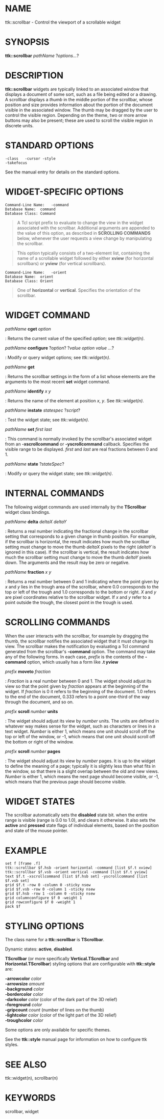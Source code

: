 # NAME

ttk::scrollbar - Control the viewport of a scrollable widget

# SYNOPSIS

**ttk::scrollbar** *pathName* ?*options\...*?

# DESCRIPTION

**ttk::scrollbar** widgets are typically linked to an associated window
that displays a document of some sort, such as a file being edited or a
drawing. A scrollbar displays a *thumb* in the middle portion of the
scrollbar, whose position and size provides information about the
portion of the document visible in the associated window. The thumb may
be dragged by the user to control the visible region. Depending on the
theme, two or more arrow buttons may also be present; these are used to
scroll the visible region in discrete units.

# STANDARD OPTIONS

    -class   -cursor -style
    -takefocus

See the manual entry for details on the standard options.

# WIDGET-SPECIFIC OPTIONS

    Command-Line Name:   -command
    Database Name:  command
    Database Class: Command

> A Tcl script prefix to evaluate to change the view in the widget
> associated with the scrollbar. Additional arguments are appended to
> the value of this option, as described in **SCROLLING COMMANDS**
> below, whenever the user requests a view change by manipulating the
> scrollbar.

> This option typically consists of a two-element list, containing the
> name of a scrollable widget followed by either **xview** (for
> horizontal scrollbars) or **yview** (for vertical scrollbars).

    Command-Line Name:   -orient
    Database Name:  orient
    Database Class: Orient

> One of **horizontal** or **vertical**. Specifies the orientation of
> the scrollbar.

# WIDGET COMMAND

*pathName* **cget** *option*

:   Returns the current value of the specified *option*; see
    *ttk::widget(n)*.

*pathName* **configure** ?*option*? ?*value option value \...*?

:   Modify or query widget options; see *ttk::widget(n)*.

*pathName* **get**

:   Returns the scrollbar settings in the form of a list whose elements
    are the arguments to the most recent **set** widget command.

*pathName* **identify** *x y*

:   Returns the name of the element at position *x*, *y*. See
    *ttk::widget(n)*.

*pathName* **instate** *statespec* ?*script*?

:   Test the widget state; see *ttk::widget(n)*.

*pathName* **set** *first last*

:   This command is normally invoked by the scrollbar\'s associated
    widget from an **-xscrollcommand** or **-yscrollcommand** callback.
    Specifies the visible range to be displayed. *first* and *last* are
    real fractions between 0 and 1.

*pathName* **state** ?*stateSpec*?

:   Modify or query the widget state; see *ttk::widget(n)*.

# INTERNAL COMMANDS

The following widget commands are used internally by the **TScrollbar**
widget class bindings.

*pathName* **delta** *deltaX deltaY*

:   Returns a real number indicating the fractional change in the
    scrollbar setting that corresponds to a given change in thumb
    position. For example, if the scrollbar is horizontal, the result
    indicates how much the scrollbar setting must change to move the
    thumb *deltaX* pixels to the right (*deltaY* is ignored in this
    case). If the scrollbar is vertical, the result indicates how much
    the scrollbar setting must change to move the thumb *deltaY* pixels
    down. The arguments and the result may be zero or negative.

*pathName* **fraction** *x y*

:   Returns a real number between 0 and 1 indicating where the point
    given by *x* and *y* lies in the trough area of the scrollbar, where
    0.0 corresponds to the top or left of the trough and 1.0 corresponds
    to the bottom or right. *X* and *y* are pixel coordinates relative
    to the scrollbar widget. If *x* and *y* refer to a point outside the
    trough, the closest point in the trough is used.

# SCROLLING COMMANDS

When the user interacts with the scrollbar, for example by dragging the
thumb, the scrollbar notifies the associated widget that it must change
its view. The scrollbar makes the notification by evaluating a Tcl
command generated from the scrollbar\'s **-command** option. The command
may take any of the following forms. In each case, *prefix* is the
contents of the **-command** option, which usually has a form like **.t
yview**

*prefix* **moveto** *fraction*

:   *Fraction* is a real number between 0 and 1. The widget should
    adjust its view so that the point given by *fraction* appears at the
    beginning of the widget. If *fraction* is 0 it refers to the
    beginning of the document. 1.0 refers to the end of the document,
    0.333 refers to a point one-third of the way through the document,
    and so on.

*prefix* **scroll** *number* **units**

:   The widget should adjust its view by *number* units. The units are
    defined in whatever way makes sense for the widget, such as
    characters or lines in a text widget. *Number* is either 1, which
    means one unit should scroll off the top or left of the window, or
    -1, which means that one unit should scroll off the bottom or right
    of the window.

*prefix* **scroll** *number* **pages**

:   The widget should adjust its view by *number* pages. It is up to the
    widget to define the meaning of a page; typically it is slightly
    less than what fits in the window, so that there is a slight overlap
    between the old and new views. *Number* is either 1, which means the
    next page should become visible, or -1, which means that the
    previous page should become visible.

# WIDGET STATES

The scrollbar automatically sets the **disabled** state bit. when the
entire range is visible (range is 0.0 to 1.0), and clears it otherwise.
It also sets the **active** and **pressed** state flags of individual
elements, based on the position and state of the mouse pointer.

# EXAMPLE

    set f [frame .f]
    ttk::scrollbar $f.hsb -orient horizontal -command [list $f.t xview]
    ttk::scrollbar $f.vsb -orient vertical -command [list $f.t yview]
    text $f.t -xscrollcommand [list $f.hsb set] -yscrollcommand [list $f.vsb set]
    grid $f.t -row 0 -column 0 -sticky nsew
    grid $f.vsb -row 0 -column 1 -sticky nsew
    grid $f.hsb -row 1 -column 0 -sticky nsew
    grid columnconfigure $f 0 -weight 1
    grid rowconfigure $f 0 -weight 1
    pack $f

# STYLING OPTIONS

The class name for a **ttk::scrollbar** is **TScrollbar**.

Dynamic states: **active**, **disabled**.

**TScrollbar** (or more specifically **Vertical.TScrollbar** and
**Horizontal.TScrollbar**) styling options that are configurable with
**ttk::style** are:

**-arrowcolor** *color*\
**-arrowsize** *amount*\
**-background** *color*\
**-bordercolor** *color*\
**-darkcolor** *color* (color of the dark part of the 3D relief)\
**-foreground** *color*\
**-gripcount** *count* (number of lines on the thumb)\
**-lightcolor** *color* (color of the light part of the 3D relief)\
**-troughcolor** *color*

Some options are only available for specific themes.

See the **ttk::style** manual page for information on how to configure
ttk styles.

# SEE ALSO

ttk::widget(n), scrollbar(n)

# KEYWORDS

scrollbar, widget
